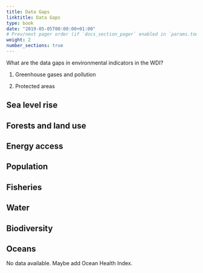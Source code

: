 ```yaml
---
title: Data Gaps
linktitle: Data Gaps
type: book
date: "2019-05-05T00:00:00+01:00"
# Prev/next pager order (if `docs_section_pager` enabled in `params.toml`)
weight: 2
number_sections: true
---
```


What are the data gaps in environmental indicators in the WDI?

1. Greenhouse gases and pollution

2. Protected areas

## Sea level rise

## Forests and land use

## Energy access

## Population

## Fisheries

## Water

## Biodiversity

## Oceans

No data available. Maybe add Ocean Health Index.

